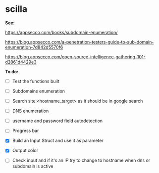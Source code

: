 # scilla

**See:**

https://appsecco.com/books/subdomain-enumeration/

https://blog.appsecco.com/a-penetration-testers-guide-to-sub-domain-enumeration-7d842d5570f6

https://blog.appsecco.com/open-source-intelligence-gathering-101-d2861d4429e3

**To do:**

  - [ ] Test the functions built
  
  - [ ] Subdomains enumeration
  
  - [ ] Search site:<hostname_target> as it should be in google search 
  
  - [ ] DNS enumeration
  
  - [ ] username and password field autodetection
  
  - [ ] Progress bar
  
  - [x] Build an Input Struct and use it as parameter

  - [x] Output color
  
  - [ ] Check input and if it's an IP try to change to hostname when dns or subdomain is active
